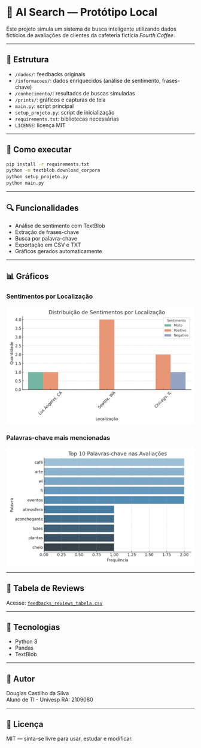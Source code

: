 # 🧠 AI Search — Protótipo Local

Este projeto simula um sistema de busca inteligente utilizando dados fictícios de avaliações de clientes da cafeteria fictícia *Fourth Coffee*.

---

## 📁 Estrutura

- `/dados/`: feedbacks originais
- `/informacoes/`: dados enriquecidos (análise de sentimento, frases-chave)
- `/conhecimento/`: resultados de buscas simuladas
- `/prints/`: gráficos e capturas de tela
- `main.py`: script principal
- `setup_projeto.py`: script de inicialização
- `requirements.txt`: bibliotecas necessárias
- `LICENSE`: licença MIT

---

## 🚀 Como executar

```bash
pip install -r requirements.txt
python -m textblob.download_corpora
python setup_projeto.py
python main.py
```

---

## 🔍 Funcionalidades

- Análise de sentimento com TextBlob
- Extração de frases-chave
- Busca por palavra-chave
- Exportação em CSV e TXT
- Gráficos gerados automaticamente

---

## 📊 Gráficos

### Sentimentos por Localização
![Sentimentos](prints/grafico_sentimentos.png)

### Palavras-chave mais mencionadas
![Palavras-chave](prints/palavras_chave.png)

---

## 📄 Tabela de Reviews

Acesse: [`feedbacks_reviews_tabela.csv`](informacoes/feedbacks_reviews_tabela.csv)

---

## 🧪 Tecnologias

- Python 3
- Pandas
- TextBlob

---

## 👤 Autor

Douglas Castilho da Silva  
Aluno de TI - Univesp
RA: 2109080

---

## 🪪 Licença

MIT — sinta-se livre para usar, estudar e modificar.
